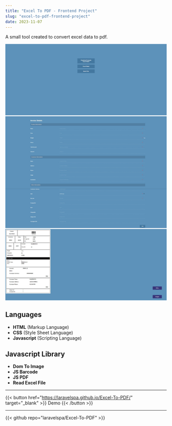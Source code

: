 ```yaml
---
title: "Excel To PDF - Frontend Project"
slug: "excel-to-pdf-frontend-project"
date: 2023-11-07
---
```

A small tool created to convert excel data to pdf.

![Excel To PDF](/img/portfolio/excel-to-pdf/main.jpeg "Excel To PDF")
![Excel To PDF](/img/portfolio/excel-to-pdf/form.jpeg "Excel To PDF")
![Excel To PDF](/img/portfolio/excel-to-pdf/export-to-pdf-or-image.jpeg "Excel To PDF")

## Languages
- **HTML** (Markup Language)
- **CSS** (Style Sheet Language)
- **Javascript** (Scripting Language)


## Javascript Library
- **Dom To Image**
- **JS Barcode**
- **JS PDF**
- **Read Excel File**

---
{{< button href="https://laravelspa.github.io/Excel-To-PDF/" target="_blank" >}}
Demo
{{< /button >}}

---
{{< github repo="laravelspa/Excel-To-PDF" >}}
